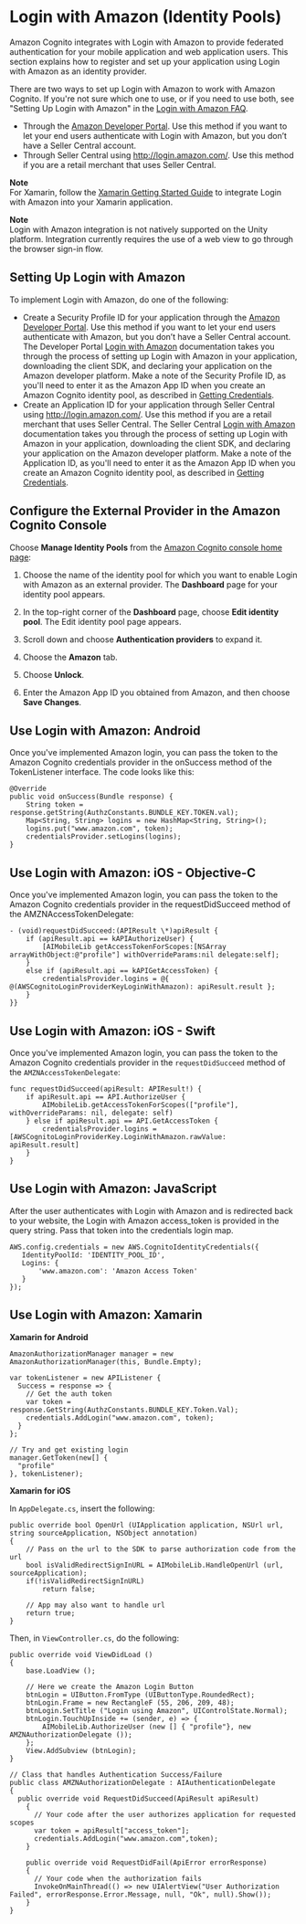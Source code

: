 # Login with Amazon \(Identity Pools\)<a name="amazon"></a>

Amazon Cognito integrates with Login with Amazon to provide federated authentication for your mobile application and web application users\. This section explains how to register and set up your application using Login with Amazon as an identity provider\.

There are two ways to set up Login with Amazon to work with Amazon Cognito\. If you're not sure which one to use, or if you need to use both, see "Setting Up Login with Amazon" in the [Login with Amazon FAQ](https://developer.amazon.com/public/apis/engage/login-with-amazon/docs/faq.html#Setting%20up%20Login%20with%20Amazon)\.
+ Through the [Amazon Developer Portal](https://developer.amazon.com/login-with-amazon)\. Use this method if you want to let your end users authenticate with Login with Amazon, but you don’t have a Seller Central account\.
+ Through Seller Central using [http://login\.amazon\.com/](http://login.amazon.com/)\. Use this method if you are a retail merchant that uses Seller Central\.

**Note**  
For Xamarin, follow the [Xamarin Getting Started Guide](https://developer.xamarin.com/guides/cross-platform/getting_started/) to integrate Login with Amazon into your Xamarin application\.

**Note**  
Login with Amazon integration is not natively supported on the Unity platform\. Integration currently requires the use of a web view to go through the browser sign\-in flow\.

## Setting Up Login with Amazon<a name="login-with-amazon-setup"></a>

To implement Login with Amazon, do one of the following:
+ Create a Security Profile ID for your application through the [Amazon Developer Portal](https://developer.amazon.com/login-with-amazon)\. Use this method if you want to let your end users authenticate with Amazon, but you don’t have a Seller Central account\. The Developer Portal [Login with Amazon](https://developer.amazon.com/public/apis/engage/login-with-amazon/content/documentation.html) documentation takes you through the process of setting up Login with Amazon in your application, downloading the client SDK, and declaring your application on the Amazon developer platform\. Make a note of the Security Profile ID, as you'll need to enter it as the Amazon App ID when you create an Amazon Cognito identity pool, as described in [Getting Credentials](getting-credentials.md)\.
+ Create an Application ID for your application through Seller Central using [http://login\.amazon\.com/](http://login.amazon.com/)\. Use this method if you are a retail merchant that uses Seller Central\. The Seller Central [Login with Amazon](http://login.amazon.com/documentation) documentation takes you through the process of setting up Login with Amazon in your application, downloading the client SDK, and declaring your application on the Amazon developer platform\. Make a note of the Application ID, as you'll need to enter it as the Amazon App ID when you create an Amazon Cognito identity pool, as described in [Getting Credentials](getting-credentials.html)\.

## Configure the External Provider in the Amazon Cognito Console<a name="login-with-amazon-configure-provider"></a>

Choose **Manage Identity Pools** from the [Amazon Cognito console home page](https://console.aws.amazon.com/cognito/home):

1. Choose the name of the identity pool for which you want to enable Login with Amazon as an external provider\. The **Dashboard** page for your identity pool appears\.

1. In the top\-right corner of the **Dashboard** page, choose **Edit identity pool**\. The Edit identity pool page appears\.

1. Scroll down and choose **Authentication providers** to expand it\.

1. Choose the **Amazon** tab\.

1. Choose **Unlock**\.

1. Enter the Amazon App ID you obtained from Amazon, and then choose **Save Changes**\.

## Use Login with Amazon: Android<a name="set-up-amazon-1.android"></a>

Once you've implemented Amazon login, you can pass the token to the Amazon Cognito credentials provider in the onSuccess method of the TokenListener interface\. The code looks like this:

```
@Override
public void onSuccess(Bundle response) {
    String token = response.getString(AuthzConstants.BUNDLE_KEY.TOKEN.val);
    Map<String, String> logins = new HashMap<String, String>();
    logins.put("www.amazon.com", token);
    credentialsProvider.setLogins(logins);
}
```

## Use Login with Amazon: iOS \- Objective\-C<a name="set-up-amazon-1.ios-objc"></a>

Once you've implemented Amazon login, you can pass the token to the Amazon Cognito credentials provider in the requestDidSucceed method of the AMZNAccessTokenDelegate:

```
- (void)requestDidSucceed:(APIResult \*)apiResult {
    if (apiResult.api == kAPIAuthorizeUser) {
        [AIMobileLib getAccessTokenForScopes:[NSArray arrayWithObject:@"profile"] withOverrideParams:nil delegate:self];
    }
    else if (apiResult.api == kAPIGetAccessToken) {
        credentialsProvider.logins = @{ @(AWSCognitoLoginProviderKeyLoginWithAmazon): apiResult.result };
    }
}}
```

## Use Login with Amazon: iOS \- Swift<a name="set-up-amazon-1.ios-swift"></a>

Once you've implemented Amazon login, you can pass the token to the Amazon Cognito credentials provider in the `requestDidSucceed` method of the `AMZNAccessTokenDelegate`:

```
func requestDidSucceed(apiResult: APIResult!) {
    if apiResult.api == API.AuthorizeUser {
        AIMobileLib.getAccessTokenForScopes(["profile"], withOverrideParams: nil, delegate: self)
    } else if apiResult.api == API.GetAccessToken {
        credentialsProvider.logins = [AWSCognitoLoginProviderKey.LoginWithAmazon.rawValue: apiResult.result]
    }
}
```

## Use Login with Amazon: JavaScript<a name="set-up-amazon-1.javascript"></a>

After the user authenticates with Login with Amazon and is redirected back to your website, the Login with Amazon access\_token is provided in the query string\. Pass that token into the credentials login map\.

```
AWS.config.credentials = new AWS.CognitoIdentityCredentials({
   IdentityPoolId: 'IDENTITY_POOL_ID',
   Logins: {
       'www.amazon.com': 'Amazon Access Token'
   }
});
```

## Use Login with Amazon: Xamarin<a name="set-up-amazon-1.xamarin"></a>

**Xamarin for Android**

```
AmazonAuthorizationManager manager = new AmazonAuthorizationManager(this, Bundle.Empty);

var tokenListener = new APIListener {
  Success = response => {
    // Get the auth token
    var token = response.GetString(AuthzConstants.BUNDLE_KEY.Token.Val);
    credentials.AddLogin("www.amazon.com", token);
  }
};

// Try and get existing login
manager.GetToken(new[] {
  "profile"
}, tokenListener);
```

**Xamarin for iOS**

In `AppDelegate.cs`, insert the following:

```
public override bool OpenUrl (UIApplication application, NSUrl url, string sourceApplication, NSObject annotation)
{
    // Pass on the url to the SDK to parse authorization code from the url
    bool isValidRedirectSignInURL = AIMobileLib.HandleOpenUrl (url, sourceApplication);
    if(!isValidRedirectSignInURL)
        return false;

    // App may also want to handle url
    return true;
}
```

Then, in `ViewController.cs`, do the following:

```
public override void ViewDidLoad ()
{
    base.LoadView ();

    // Here we create the Amazon Login Button
    btnLogin = UIButton.FromType (UIButtonType.RoundedRect);
    btnLogin.Frame = new RectangleF (55, 206, 209, 48);
    btnLogin.SetTitle ("Login using Amazon", UIControlState.Normal);
    btnLogin.TouchUpInside += (sender, e) => {
        AIMobileLib.AuthorizeUser (new [] { "profile"}, new AMZNAuthorizationDelegate ());
    };
    View.AddSubview (btnLogin);
}

// Class that handles Authentication Success/Failure
public class AMZNAuthorizationDelegate : AIAuthenticationDelegate
{
  public override void RequestDidSucceed(ApiResult apiResult)
    {
      // Your code after the user authorizes application for requested scopes
      var token = apiResult["access_token"];
      credentials.AddLogin("www.amazon.com",token);
    }

    public override void RequestDidFail(ApiError errorResponse)
    {
      // Your code when the authorization fails
      InvokeOnMainThread(() => new UIAlertView("User Authorization Failed", errorResponse.Error.Message, null, "Ok", null).Show());
    }
}
```